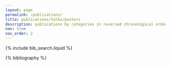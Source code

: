 ```yaml
---
layout: page
permalink: /publications/
title: publications/talks/posters
description: publications by categories in reversed chronological order. To get all the pre-prints/articles, search "article".
nav: true
nav_order: 2
---
```


<!-- _pages/publications.md -->

<!-- Bibsearch Feature -->

{% include bib_search.liquid %}

<div class="publications">

{% bibliography %}

</div>
